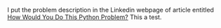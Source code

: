 I put the problem description in the Linkedin webpage of article entitled
 [How Would You Do This Python Problem?](https://www.linkedin.com/pulse/how-would-you-do-python-problem-joachim-martillo/) 
This a test.